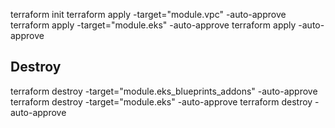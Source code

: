 terraform init
terraform apply -target="module.vpc" -auto-approve
terraform apply -target="module.eks" -auto-approve
terraform apply -auto-approve




## Destroy

terraform destroy -target="module.eks_blueprints_addons" -auto-approve
terraform destroy -target="module.eks" -auto-approve
terraform destroy -auto-approve